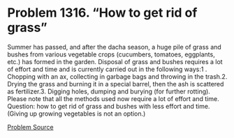 # Problem 1316. “How to get rid of grass”

Summer has passed, and after the dacha season, a huge pile of grass and bushes from various vegetable crops (cucumbers, tomatoes, eggplants, etc.) has formed in the garden. Disposal of grass and bushes requires a lot of effort and time and is currently carried out in the following ways:1 . Chopping with an ax, collecting in garbage bags and throwing in the trash.2. Drying the grass and burning it in a special barrel, then the ash is scattered as fertilizer.3. Digging holes, dumping and burying (for further rotting). Please note that all the methods used now require a lot of effort and time. Question: how to get rid of grass and bushes with less effort and time. (Giving up growing vegetables is not an option.)

[Problem Source](https://www.trizland.ru/tasks/5773/)